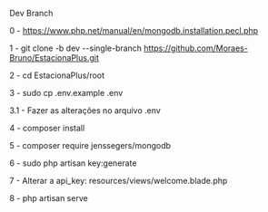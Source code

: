 Dev Branch

0 - https://www.php.net/manual/en/mongodb.installation.pecl.php

1 - git clone -b dev --single-branch https://github.com/Moraes-Bruno/EstacionaPlus.git

2 - cd EstacionaPlus/root

3 - sudo cp .env.example .env

3.1 - Fazer as alterações no arquivo .env

4 - composer install

5 - composer require jenssegers/mongodb

6 - sudo php artisan key:generate

7 - Alterar a api_key: resources/views/welcome.blade.php

8 - php artisan serve
